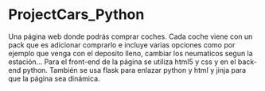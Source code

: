 # ProjectCars_Python

Una página web donde podrás comprar coches. Cada coche viene con un pack que es adicionar comprarlo e incluye varias opciones como por ejemplo que venga con el deposito lleno, cambiar los neumaticos segun la estación... Para el front-end de la página se utiliza html5 y css y en el back-end python. También se usa flask para enlazar python y html y jinja para que la página sea dinámica.
